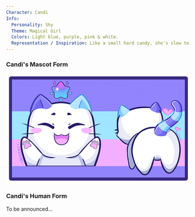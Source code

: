 ```yaml
---
Character: Candi
Info:
  Personality: Shy
  Theme: Magical Girl
  Colors: Light blue, purple, pink & white.
  Representation / Inspiration: Like a small hard candy, she's slow to warm up to, but once you do, she'll show all flavors of her personality.
---
```


### Candi's Mascot Form

![CandiCat](img/CandiCatReference.png)

### Candi's Human Form

To be announced...
